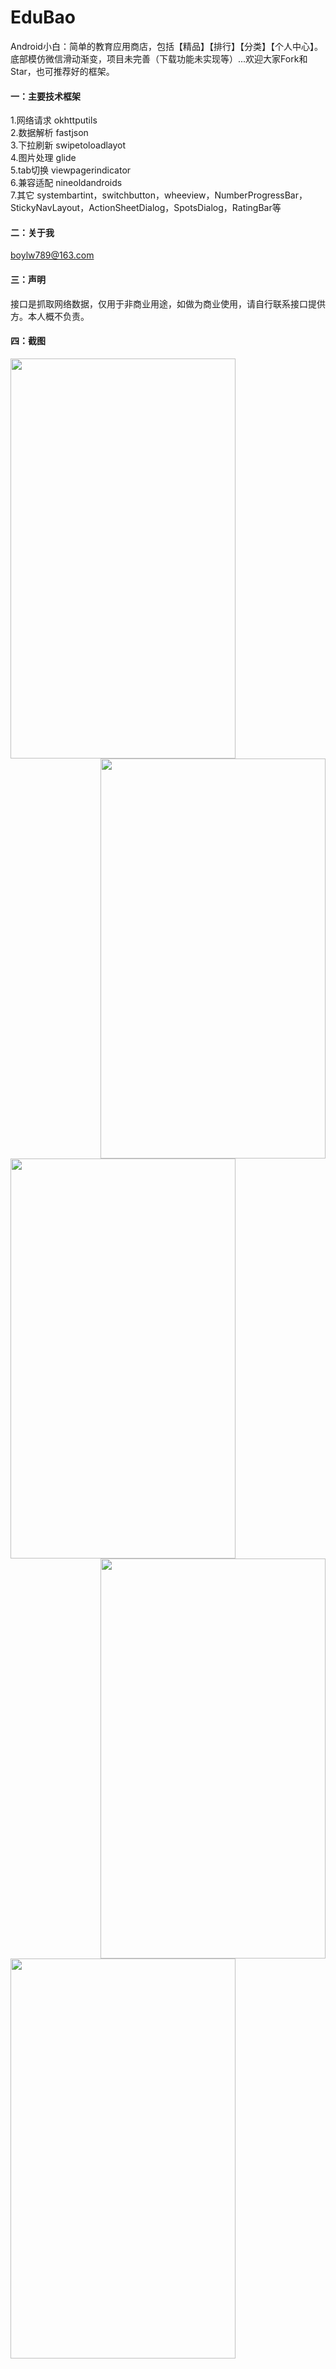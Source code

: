 # EduBao
Android小白：简单的教育应用商店，包括【精品】【排行】【分类】【个人中心】。底部模仿微信滑动渐变，项目未完善（下载功能未实现等）...欢迎大家Fork和Star，也可推荐好的框架。
#### 一：主要技术框架<br>
1.网络请求 okhttputils<br>
2.数据解析 fastjson<br>
3.下拉刷新 swipetoloadlayot<br>
4.图片处理 glide<br>
5.tab切换 viewpagerindicator <br>
6.兼容适配 nineoldandroids <br>
7.其它 systembartint，switchbutton，wheeview，NumberProgressBar，StickyNavLayout，ActionSheetDialog，SpotsDialog，RatingBar等<br>
#### 二：关于我<br>
boylw789@163.com<br>
#### 三：声明<br>
接口是抓取网络数据，仅用于非商业用途，如做为商业使用，请自行联系接口提供方。本人概不负责。<br>
#### 四：截图<br>
<div>
<img src="https://github.com/boylw789/EduBao/blob/master/Sreenshot/1.gif" width = "360" height = "640" align=left />
<img src="https://github.com/boylw789/EduBao/blob/master/Sreenshot/2.gif" width = "360" height = "640" align=right />
<img src="https://github.com/boylw789/EduBao/blob/master/Sreenshot/Screenshot3.png" width = "360" height = "640" align=left />
<img src="https://github.com/boylw789/EduBao/blob/master/Sreenshot/Screenshot4.png" width = "360" height = "640" align=right />
<img src="https://github.com/boylw789/EduBao/blob/master/Sreenshot/Screenshot5.png" width = "360" height = "640" align=center />
</div>
